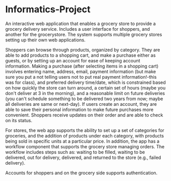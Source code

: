 # Informatics-Project

An interactive web application that enables a grocery store to provide a grocery delivery service. Includes a user interface for shoppers, and another for the grocerystore. The system supports multiple grocery stores setting up their own web applications.

Shoppers can browse through products, organized by category. They are able to add products to a shopping cart, and make a purchase either as guests, or by setting up an account for ease of keeping account information. Making a purchase (after selecting items in a shopping cart) involves entering name, address, email, payment information (but make sure you put a not telling users not to put real payment information!-this was for class), and preferred delivery time/date, which is constrained based on how quickly the store can turn around, a certain set of hours (maybe you don't deliver at 3 in the morning), and a reasonable limit on future deliveries (you can't schedule something to be delivered two years from now; maybe all deliveries are same or next-day). If users create an account, they are able to save their personal information to make future purchases more convenient. Shoppers receive updates on their order and are able to check on its status.

For stores, the web app supports the ability to set up a set of categories for groceries, and the addition of products under each category, with products being sold in specific units at a particular price. In addition, the app has a workflow component that supports the grocery store managing orders. The workflow includes steps such as: waiting to be filled, waiting to be delivered, out for delivery, delivered, and returned to the store (e.g., failed delivery). 

Accounts for shoppers and on the grocery side supports authentication. 
